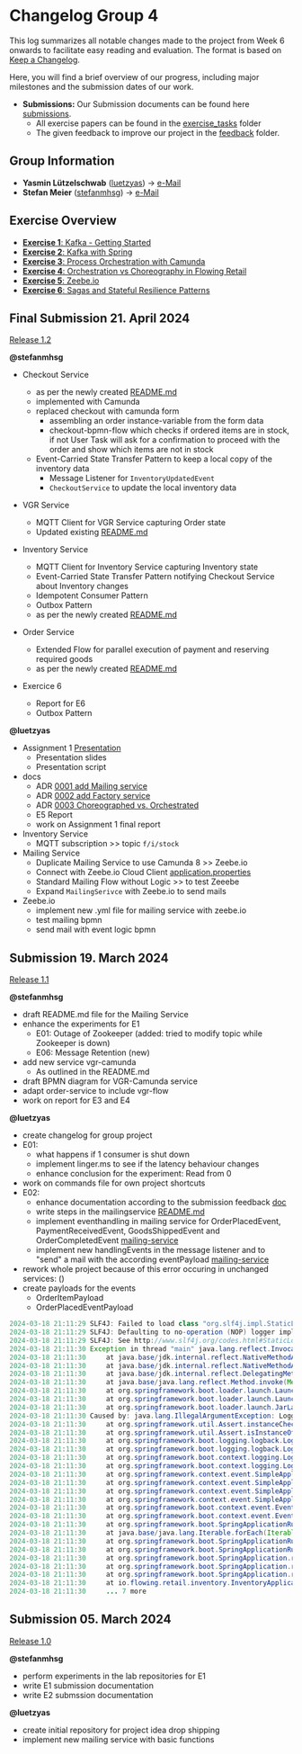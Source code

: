 # Changelog Group 4

This log summarizes all notable changes made to the project from Week 6 onwards to facilitate easy reading and
evaluation. The format is based on [Keep a Changelog](https://keepachangelog.com/en/1.0.0/).

Here, you will find a brief overview of our progress, including major milestones and the submission dates of our work.

- **Submissions:** Our Submission documents can be found here [submissions](https://github.com/luetzyas/edpo-ss24-drop-shipping-a1-gr4/tree/master/docs/submissions).
  - All exercise papers can be found in the [exercise_tasks](https://github.com/luetzyas/edpo-ss24-drop-shipping-a1-gr4/tree/master/docs/submissions/exercise_tasks) folder 
  - The given feedback to improve our project in the [feedback](https://github.com/luetzyas/edpo-ss24-drop-shipping-a1-gr4/tree/master/docs/submissions/feedback) folder.

## Group Information

- **Yasmin Lützelschwab** ([luetzyas](https://github.com/luetzyas)) → [e-Mail](mailto:yasminesmeralda.luetzelschwab@student.unisg.ch)
- **Stefan Meier** ([stefanmhsg](https://github.com/stefanmhsg)) → [e-Mail](mailto:stefan.meier@student.unisg.ch)

## Exercise Overview
- [**Exercise 1**: Kafka - Getting Started](https://github.com/luetzyas/edpo-ss24-drop-shipping-a1-gr4/blob/master/docs/submissions/exercise_tasks/EDPO_SS24_E1.pdf)
- [**Exercise 2**: Kafka with Spring](https://github.com/luetzyas/edpo-ss24-drop-shipping-a1-gr4/blob/master/docs/submissions/exercise_tasks/EDPO_SS24_E2.pdf)
- [**Exercise 3**: Process Orchestration with Camunda](https://github.com/luetzyas/edpo-ss24-drop-shipping-a1-gr4/blob/master/docs/submissions/exercise_tasks/EDPO_SS24_E3.pdf)
- [**Exercise 4**: Orchestration vs Choreography in Flowing Retail](https://github.com/luetzyas/edpo-ss24-drop-shipping-a1-gr4/blob/master/docs/submissions/exercise_tasks/EDPO_SS24_E4.pdf)
- [**Exercise 5**: Zeebe.io](https://github.com/luetzyas/edpo-ss24-drop-shipping-a1-gr4/blob/master/docs/submissions/exercise_tasks/EDPO_SS24_E5.pdf)
- [**Exercise 6**: Sagas and Stateful Resilience Patterns](https://github.com/luetzyas/edpo-ss24-drop-shipping-a1-gr4/blob/master/docs/submissions/exercise_tasks/EDPO_SS24_E6.pdf)

## Final Submission 21. April 2024
[Release 1.2](https://github.com/luetzyas/edpo-ss24-drop-shipping-a1-gr4/releases/tag/EDPO_A1_E5_6)

**@stefanmhsg**
- Checkout Service 
  - as per the newly created [README.md](https://github.com/luetzyas/edpo-ss24-drop-shipping-a1-gr4/blob/master/kafka/java/checkout/README.md)
  - implemented with Camunda
  - replaced checkout with camunda form
    - assembling an order instance-variable from the form data
    - checkout-bpmn-flow which checks if ordered items are in stock, if not User Task will ask for a confirmation to proceed with the order and show which items are not in stock
  - Event-Carried State Transfer Pattern to keep a local copy of the inventory data
    - Message Listener for `InventoryUpdatedEvent`
    - `CheckoutService` to update the local inventory data

- VGR Service
  - MQTT Client for VGR Service capturing Order state
  - Updated existing [README.md](https://github.com/luetzyas/edpo-ss24-drop-shipping-a1-gr4/blob/master/kafka/java/vgr-camunda/README.md)

- Inventory Service
  - MQTT Client for Inventory Service capturing Inventory state
  - Event-Carried State Transfer Pattern notifying Checkout Service about Inventory changes
  - Idempotent Consumer Pattern
  - Outbox Pattern
  - as per the newly created [README.md](https://github.com/luetzyas/edpo-ss24-drop-shipping-a1-gr4/blob/master/kafka/java/inventory/README.md)

- Order Service
  - Extended Flow for parallel execution of payment and reserving required goods
  - as per the newly created [README.md](https://github.com/luetzyas/edpo-ss24-drop-shipping-a1-gr4/blob/master/kafka/java/order-camunda/README.md)

- Exercice 6
  - Report for E6
  - Outbox Pattern

**@luetzyas**
- Assignment 1 [Presentation](A1_Gr4_MidtermPresentation.pdf)
    - Presentation slides
    - Presentation script
- docs
    - ADR [0001 add Mailing service](adr/0001-add-mailing-service.md)
    - ADR [0002 add Factory service](adr/0002-add-factory-service.md)
    - ADR [0003 Choreographed vs. Orchestrated](adr/0003-Choreographed-vs-Orchestrated.md)
    - E5 Report
    - work on Assignment 1 final report
- Inventory Service
  - MQTT subscription >> topic `f/i/stock`
- Mailing Service
  - Duplicate Mailing Service to use Camunda 8 >> Zeebe.io
  - Connect with Zeebe.io Cloud Client [application.properties](../../kafka/java/mailing/src/main/resources/application.properties)
  - Standard Mailing Flow without Logic >> to test Zeeebe
  - Expand `MailingSerivce` with Zeebe.io to send mails
- Zeebe.io
  - implement new .yml file for mailing service with zeebe.io
  - test mailing bpmn
  - send mail with event logic bpmn

## Submission 19. March 2024
[Release 1.1](https://github.com/luetzyas/edpo-ss24-drop-shipping-a1-gr4/releases/tag/EDPO_A1_E3_4)

**@stefanmhsg**
- draft README.md file for the Mailing Service
- enhance the experiments for E1
  - E01: Outage of Zookeeper (added: tried to modify topic while Zookeeper is down)
  - E06: Message Retention (new)
- add new service vgr-camunda
  - As outlined in the README.md
- draft BPMN diagram for VGR-Camunda service
- adapt order-service to include vgr-flow
- work on report for E3 and E4

**@luetzyas** 
- create changelog for group project
- E01:
  - what happens if 1 consumer is shut down
  - implement linger.ms to see if the latency behaviour changes
  - enhance conclusion for the experiment: Read from 0
- work on commands file for own project shortcuts
- E02: 
  - enhance documentation according to the submission feedback [doc](https://github.com/luetzyas/edpo-ss24-drop-shipping-a1-gr4/blob/master/docs/submissions/A1_E2_Gr4_KaftaWithSpring.md)
  - write steps in the mailingservice [README.md](https://github.com/luetzyas/edpo-ss24-drop-shipping-a1-gr4/blob/master/kafka/java/mailing/README.md) 
  - implement eventhandling in mailing service for OrderPlacedEvent, PaymentReceivedEvent, GoodsShippedEvent and OrderCompletedEvent [mailing-service](https://github.com/luetzyas/edpo-ss24-drop-shipping-a1-gr4/tree/master/kafka/java/mailing/src/main/java/io/drop/shipping/mailing) 
  - implement new handlingEvents in the message listener and to "send" a mail with the according eventPayload [mailing-service](https://github.com/luetzyas/edpo-ss24-drop-shipping-a1-gr4/tree/master/kafka/java/mailing/src/main/java/io/drop/shipping/mailing)
- rework whole project because of this error occuring in unchanged services: ()
- create payloads for the events
  - OrderItemPayload
  - OrderPlacedEventPayload
```java
2024-03-18 21:11:29 SLF4J: Failed to load class "org.slf4j.impl.StaticLoggerBinder".
2024-03-18 21:11:29 SLF4J: Defaulting to no-operation (NOP) logger implementation
2024-03-18 21:11:29 SLF4J: See http://www.slf4j.org/codes.html#StaticLoggerBinder for further details.
2024-03-18 21:11:30 Exception in thread "main" java.lang.reflect.InvocationTargetException
2024-03-18 21:11:30     at java.base/jdk.internal.reflect.NativeMethodAccessorImpl.invoke0(Native Method)
2024-03-18 21:11:30     at java.base/jdk.internal.reflect.NativeMethodAccessorImpl.invoke(NativeMethodAccessorImpl.java:78)
2024-03-18 21:11:30     at java.base/jdk.internal.reflect.DelegatingMethodAccessorImpl.invoke(DelegatingMethodAccessorImpl.java:43)
2024-03-18 21:11:30     at java.base/java.lang.reflect.Method.invoke(Method.java:568)
2024-03-18 21:11:30     at org.springframework.boot.loader.launch.Launcher.launch(Launcher.java:91)
2024-03-18 21:11:30     at org.springframework.boot.loader.launch.Launcher.launch(Launcher.java:53)
2024-03-18 21:11:30     at org.springframework.boot.loader.launch.JarLauncher.main(JarLauncher.java:58)
2024-03-18 21:11:30 Caused by: java.lang.IllegalArgumentException: LoggerFactory is not a Logback LoggerContext but Logback is on the classpath. Either remove Logback or the competing implementation (class org.slf4j.helpers.NOPLoggerFactory loaded from jar:nested:/app.jar/!BOOT-INF/lib/slf4j-api-1.7.36.jar!/). If you are using WebLogic you will need to add 'org.slf4j' to prefer-application-packages in WEB-INF/weblogic.xml: org.slf4j.helpers.NOPLoggerFactory
2024-03-18 21:11:30     at org.springframework.util.Assert.instanceCheckFailed(Assert.java:592)
2024-03-18 21:11:30     at org.springframework.util.Assert.isInstanceOf(Assert.java:511)
2024-03-18 21:11:30     at org.springframework.boot.logging.logback.LogbackLoggingSystem.getLoggerContext(LogbackLoggingSystem.java:396)
2024-03-18 21:11:30     at org.springframework.boot.logging.logback.LogbackLoggingSystem.beforeInitialize(LogbackLoggingSystem.java:124)
2024-03-18 21:11:30     at org.springframework.boot.context.logging.LoggingApplicationListener.onApplicationStartingEvent(LoggingApplicationListener.java:238)
2024-03-18 21:11:30     at org.springframework.boot.context.logging.LoggingApplicationListener.onApplicationEvent(LoggingApplicationListener.java:220)
2024-03-18 21:11:30     at org.springframework.context.event.SimpleApplicationEventMulticaster.doInvokeListener(SimpleApplicationEventMulticaster.java:185)
2024-03-18 21:11:30     at org.springframework.context.event.SimpleApplicationEventMulticaster.invokeListener(SimpleApplicationEventMulticaster.java:178)
2024-03-18 21:11:30     at org.springframework.context.event.SimpleApplicationEventMulticaster.multicastEvent(SimpleApplicationEventMulticaster.java:156)
2024-03-18 21:11:30     at org.springframework.context.event.SimpleApplicationEventMulticaster.multicastEvent(SimpleApplicationEventMulticaster.java:138)
2024-03-18 21:11:30     at org.springframework.boot.context.event.EventPublishingRunListener.multicastInitialEvent(EventPublishingRunListener.java:136)
2024-03-18 21:11:30     at org.springframework.boot.context.event.EventPublishingRunListener.starting(EventPublishingRunListener.java:75)
2024-03-18 21:11:30     at org.springframework.boot.SpringApplicationRunListeners.lambda$starting$0(SpringApplicationRunListeners.java:54)
2024-03-18 21:11:30     at java.base/java.lang.Iterable.forEach(Iterable.java:75)
2024-03-18 21:11:30     at org.springframework.boot.SpringApplicationRunListeners.doWithListeners(SpringApplicationRunListeners.java:118)
2024-03-18 21:11:30     at org.springframework.boot.SpringApplicationRunListeners.starting(SpringApplicationRunListeners.java:54)
2024-03-18 21:11:30     at org.springframework.boot.SpringApplication.run(SpringApplication.java:326)
2024-03-18 21:11:30     at org.springframework.boot.SpringApplication.run(SpringApplication.java:1354)
2024-03-18 21:11:30     at org.springframework.boot.SpringApplication.run(SpringApplication.java:1343)
2024-03-18 21:11:30     at io.flowing.retail.inventory.InventoryApplication.main(InventoryApplication.java:10)
2024-03-18 21:11:30     ... 7 more
```

## Submission 05. March 2024
[Release 1.0](https://github.com/luetzyas/edpo-ss24-drop-shipping-a1-gr4/releases/tag/EDPO_A1_E1_2)

**@stefanmhsg**
- perform experiments in the lab repositories for E1
- write E1 submission documentation
- write E2 submssion documentation

**@luetzyas**
- create initial repository for project idea drop shipping
- implement new mailing service with basic functions